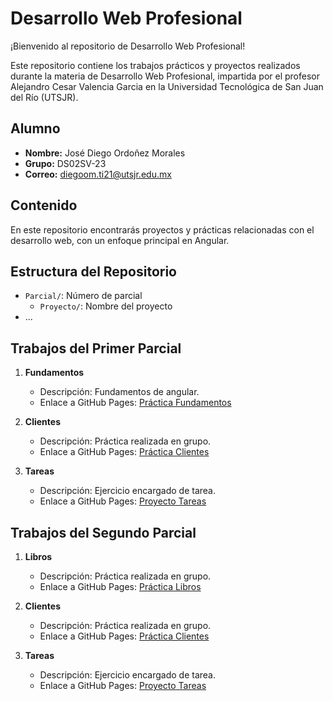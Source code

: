 # Desarrollo Web Profesional

¡Bienvenido al repositorio de Desarrollo Web Profesional!

Este repositorio contiene los trabajos prácticos y proyectos realizados durante la materia de Desarrollo Web Profesional, impartida por el profesor Alejandro Cesar Valencia Garcia en la Universidad Tecnológica de San Juan del Río (UTSJR).

## Alumno

- **Nombre:** José Diego Ordoñez Morales
- **Grupo:** DS02SV-23
- **Correo:** diegoom.ti21@utsjr.edu.mx

## Contenido

En este repositorio encontrarás proyectos y prácticas relacionadas con el desarrollo web, con un enfoque principal en Angular.

## Estructura del Repositorio

- `Parcial/`: Número de parcial
  - `Proyecto/`: Nombre del proyecto
- ...

## Trabajos del Primer Parcial

1. **Fundamentos**
   - Descripción: Fundamentos de angular.
   - Enlace a GitHub Pages: [Práctica Fundamentos](https://DiegoOM14.github.io/Desarrollo-Web-Profesional/Primer%20Parcial/Fundamentos/index.html)

2. **Clientes**
   - Descripción: Práctica realizada en grupo.
   - Enlace a GitHub Pages: [Práctica Clientes](https://DiegoOM14.github.io/Desarrollo-Web-Profesional/Primer%20Parcial/Clientes/index.html)

3. **Tareas**
   - Descripción: Ejercicio encargado de tarea.
   - Enlace a GitHub Pages: [Proyecto Tareas](https://DiegoOM14.github.io/Desarrollo-Web-Profesional/Primer%20Parcial/Anime/index.html)
  
## Trabajos del Segundo Parcial

1. **Libros**
   - Descripción: Práctica realizada en grupo.
   - Enlace a GitHub Pages: [Práctica Libros](https://DiegoOM14.github.io/Desarrollo-Web-Profesional/2do%20Parcial/Libros/index.html)

2. **Clientes**
   - Descripción: Práctica realizada en grupo.
   - Enlace a GitHub Pages: [Práctica Clientes](https://DiegoOM14.github.io/Desarrollo-Web-Profesional/2do%20Parcial/Clientes/index.html)

3. **Tareas**
   - Descripción: Ejercicio encargado de tarea.
   - Enlace a GitHub Pages: [Proyecto Tareas](https://DiegoOM14.github.io/Desarrollo-Web-Profesional/2do%20Parcial/Tareas/index.html)
